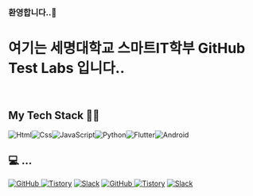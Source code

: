 ### 환영합니다..👋

<h1>여기는 세명대학교 스마트IT학부 GitHub Test Labs 입니다.. </h1>
<p>
 
</p>

<br />
<h2> My Tech Stack 🐱‍🐉 </h2>
<img alt="Html" src ="https://img.shields.io/badge/HTML5-E34F26.svg?&style=for-the-badge&logo=HTML5&logoColor=white" /><img alt="Css" src ="https://img.shields.io/badge/CSS3-1572B6.svg?&style=for-the-badge&logo=CSS3&logoColor=white" /><img alt="JavaScript" src ="https://img.shields.io/badge/JavaScriipt-F7DF1E.svg?&style=for-the-badge&logo=JavaScript&logoColor=black"/><img alt="Python" src ="https://img.shields.io/badge/Python-3776AB.svg?&style=for-the-badge&logo=Python&logoColor=white" /><img alt="Flutter" src ="https://img.shields.io/badge/Flutter-02569B.svg?&style=for-the-badge&logo=Flutter&logoColor=white" /><img alt="Android" src ="https://img.shields.io/badge/Android-3DDC84.svg?&style=for-the-badge&logo=Android&logoColor=black" />

## 💻 ...
<a href = "https://github.com/Hun-Se"><img alt="GitHub" src ="https://img.shields.io/badge/GitHub-181717.svg?&style=for-the-badge&logo=GitHub&logoColor=white"/>
</a> <a href = "https://for-it-study.tistory.com/"> <img alt="Tistory" src ="https://img.shields.io/badge/Tistory-white.svg?&style=for-the-badge"/></a>
</a> <a href = "hun-se.slack.com"> <img alt="Slack" src ="https://img.shields.io/badge/Slack-4A154B.svg?&style=for-the-badge&logo=Slack&logoColor=white"/></a>
<a href = "https://github.com/ecom1486"><img alt="GitHub" src ="https://img.shields.io/badge/GitHub-181717.svg?&style=for-the-badge&logo=GitHub&logoColor=white"/>
</a>
<a href = "https://for-it-study.tistory.com/"> <img alt="Tistory" src ="https://img.shields.io/badge/Tistory-white.svg?&style=for-the-badge"/></a>
</a>
<a href = "hun-se.slack.com"> <img alt="Slack" src ="https://img.shields.io/badge/Slack-4A154B.svg?&style=for-the-badge&logo=Slack&logoColor=white"/></a>
